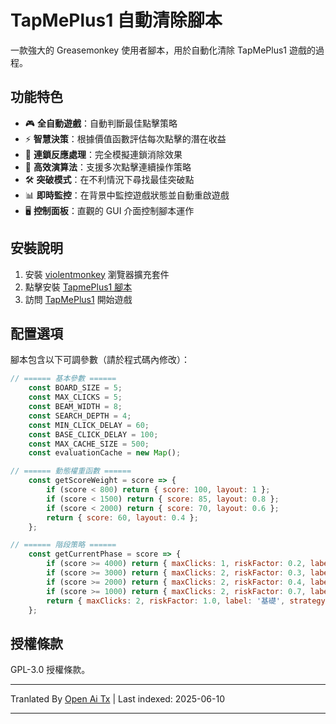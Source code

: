 # TapMePlus1 自動清除腳本

一款強大的 Greasemonkey 使用者腳本，用於自動化清除 TapMePlus1 遊戲的過程。

## 功能特色

- 🎮 **全自動遊戲**：自動判斷最佳點擊策略
- ⚡ **智慧決策**：根據價值函數評估每次點擊的潛在收益
- 🔁 **連鎖反應處理**：完全模擬連鎖消除效果
- 🚀 **高效演算法**：支援多次點擊連續操作策略
- 🛠 **突破模式**：在不利情況下尋找最佳突破點
- 📊 **即時監控**：在背景中監控遊戲狀態並自動重啟遊戲
- 🖥 **控制面板**：直觀的 GUI 介面控制腳本運作

## 安裝說明

1. 安裝 [violentmonkey](https://violentmonkey.github.io/) 瀏覽器擴充套件
2. 點擊安裝 [TapmePlus1 腳本](https://github.com/baimengshi/tapmeplus1/raw/main/TapMePlus1_auto-clear.user.js)
3. 訪問 [TapMePlus1](https://tapmeplus1.com/) 開始遊戲

## 配置選項

腳本包含以下可調參數（請於程式碼內修改）：

```javascript
// ====== 基本參數 ======
    const BOARD_SIZE = 5;
    const MAX_CLICKS = 5;
    const BEAM_WIDTH = 8;
    const SEARCH_DEPTH = 4;
    const MIN_CLICK_DELAY = 60;
    const BASE_CLICK_DELAY = 100;
    const MAX_CACHE_SIZE = 500;
    const evaluationCache = new Map();

// ====== 動態權重函數 ======
    const getScoreWeight = score => {
        if (score < 800) return { score: 100, layout: 1 };
        if (score < 1500) return { score: 85, layout: 0.8 };
        if (score < 2000) return { score: 70, layout: 0.6 };
        return { score: 60, layout: 0.4 };
    };

// ====== 階段策略 ======
    const getCurrentPhase = score => {
        if (score >= 4000) return { maxClicks: 1, riskFactor: 0.2, label: '4000+', strategy: 'focusLargeGroups' };
        if (score >= 3000) return { maxClicks: 2, riskFactor: 0.3, label: '3000+', strategy: 'balanceEdgeAndCenter' };
        if (score >= 2000) return { maxClicks: 2, riskFactor: 0.4, label: '2000+', strategy: 'maximizeChainPotential' };
        if (score >= 1000) return { maxClicks: 2, riskFactor: 0.7, label: '1000+', strategy: 'conservativeGrowth' };
        return { maxClicks: 2, riskFactor: 1.0, label: '基礎', strategy: 'default' };
    };
```

## 授權條款

GPL-3.0 授權條款。

---

Tranlated By [Open Ai Tx](https://github.com/OpenAiTx/OpenAiTx) | Last indexed: 2025-06-10

---